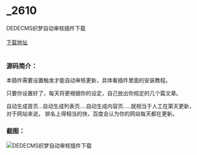 # _2610
DEDECMS织梦自动审核插件下载
<br/></br>
[下载地址](https://www.uuid2.com/2610.html "下载地址")
<br/></br>
<h3>源码简介：</h3>
<p>本插件需要设置触发才能自动审核更新，具体看插件里面的安装教程。  <p>
<p>只要你设置好了，每天将更根据你的设定，自己放出你规定的几个篇文章。  <p>
<p>自动生成首页…自动生成列表页….自动生成内容页…..就相当于人工在第天更新，对于网站来说，  排名上得相当的快，百度会认为你的网站每天都在更新。<p>
<h3>截图：</h3>
<img src="https://www.uuid2.com/wp-content/uploads/img/202105/fa6b6ce521.jpg" alt="DEDECMS织梦自动审核插件下载">
